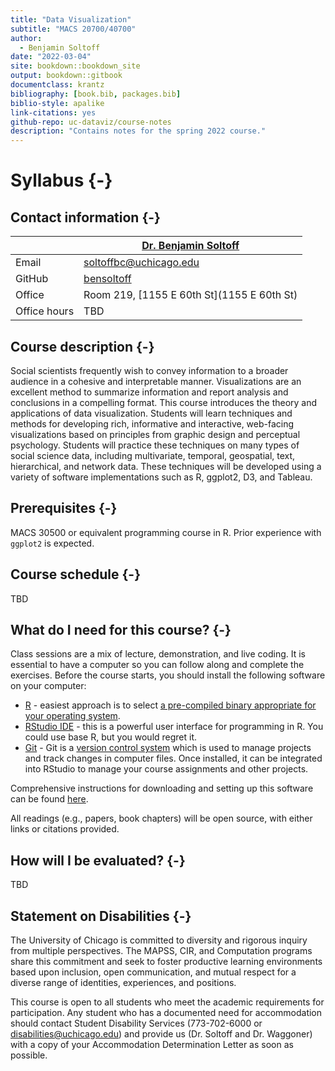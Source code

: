 ```yaml
--- 
title: "Data Visualization"
subtitle: "MACS 20700/40700"
author:
  - Benjamin Soltoff
date: "2022-03-04"
site: bookdown::bookdown_site
output: bookdown::gitbook
documentclass: krantz
bibliography: [book.bib, packages.bib]
biblio-style: apalike
link-citations: yes
github-repo: uc-dataviz/course-notes
description: "Contains notes for the spring 2022 course."
---
```


# Syllabus {-}

## Contact information {-}

|  | [Dr. Benjamin Soltoff](http://www.bensoltoff.com/) |
|---|---|
| Email | soltoffbc@uchicago.edu |
| GitHub | [bensoltoff](https://github.com/bensoltoff) |
| Office | Room 219, [1155 E 60th St](1155 E 60th St) |
| Office hours | TBD |

## Course description {-}

Social scientists frequently wish to convey information to a broader audience in a cohesive and interpretable manner. Visualizations are an excellent method to summarize information and report analysis and conclusions in a compelling format. This course introduces the theory and applications of data visualization. Students will learn techniques and methods for developing rich, informative and interactive, web-facing visualizations based on principles from graphic design and perceptual psychology. Students will practice these techniques on many types of social science data, including multivariate, temporal, geospatial, text, hierarchical, and network data. These techniques will be developed using a variety of software implementations such as R, ggplot2, D3, and Tableau.

## Prerequisites {-}

MACS 30500 or equivalent programming course in R. Prior experience with `ggplot2` is expected.

## Course schedule {-}

TBD

## What do I need for this course? {-}

Class sessions are a mix of lecture, demonstration, and live coding. It is essential to have a computer so you can follow along and complete the exercises. Before the course starts, you should install the following software on your computer:

* [R](https://www.r-project.org/) - easiest approach is to select [a pre-compiled binary appropriate for your operating system](https://cran.rstudio.com/).
* [RStudio IDE](https://www.rstudio.com/products/RStudio/) - this is a powerful user interface for programming in R. You could use base R, but you would regret it.
* [Git](https://git-scm.com/) - Git is a [version control system](https://en.wikipedia.org/wiki/Version_control) which is used to manage projects and track changes in computer files. Once installed, it can be integrated into RStudio to manage your course assignments and other projects.

Comprehensive instructions for downloading and setting up this software can be found [here](https://cfss.uchicago.edu/setup/#option-2-install-the-software-locally).

All readings (e.g., papers, book chapters) will be open source, with either links or citations provided.

## How will I be evaluated? {-}

TBD

## Statement on Disabilities {-}

The University of Chicago is committed to diversity and rigorous inquiry from multiple perspectives. The MAPSS, CIR, and Computation programs share this commitment and seek to foster productive learning environments based upon inclusion, open communication, and mutual respect for a diverse range of identities, experiences, and positions.

This course is open to all students who meet the academic requirements for participation. Any student who has a documented need for accommodation should contact Student Disability Services (773-702-6000 or [disabilities@uchicago.edu](mailto:disabilities@uchicago.edu)) and provide us (Dr. Soltoff and Dr. Waggoner) with a copy of your Accommodation Determination Letter as soon as possible.
